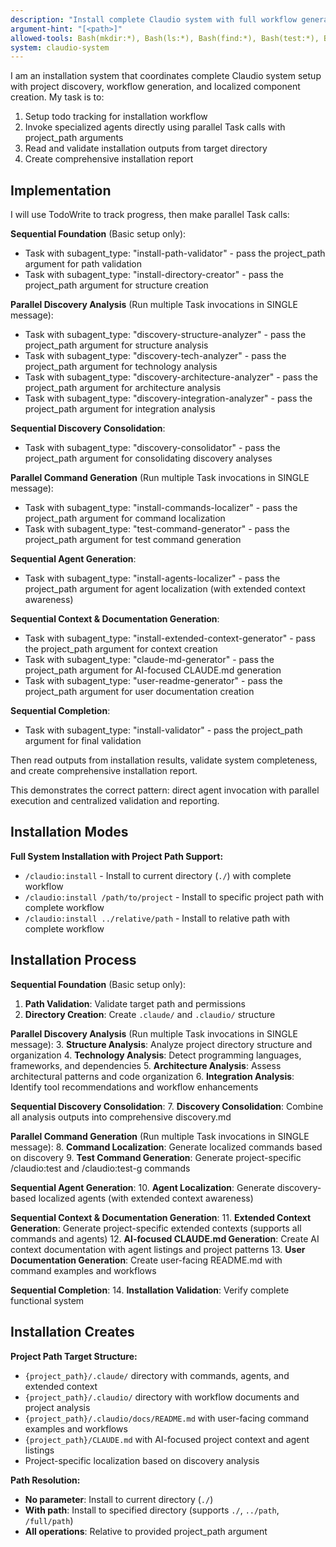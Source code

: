 ```yaml
---
description: "Install complete Claudio system with full workflow generation and project path coordination"
argument-hint: "[<path>]"
allowed-tools: Bash(mkdir:*), Bash(ls:*), Bash(find:*), Bash(test:*), Bash(pwd:*)
system: claudio-system
---
```


I am an installation system that coordinates complete Claudio system setup with project discovery, workflow generation, and localized component creation. My task is to:

1. Setup todo tracking for installation workflow
2. Invoke specialized agents directly using parallel Task calls with project_path arguments
3. Read and validate installation outputs from target directory
4. Create comprehensive installation report

## Implementation

I will use TodoWrite to track progress, then make parallel Task calls:

**Sequential Foundation** (Basic setup only):
- Task with subagent_type: "install-path-validator" - pass the project_path argument for path validation
- Task with subagent_type: "install-directory-creator" - pass the project_path argument for structure creation

**Parallel Discovery Analysis** (Run multiple Task invocations in SINGLE message):
- Task with subagent_type: "discovery-structure-analyzer" - pass the project_path argument for structure analysis
- Task with subagent_type: "discovery-tech-analyzer" - pass the project_path argument for technology analysis
- Task with subagent_type: "discovery-architecture-analyzer" - pass the project_path argument for architecture analysis
- Task with subagent_type: "discovery-integration-analyzer" - pass the project_path argument for integration analysis

**Sequential Discovery Consolidation**:
- Task with subagent_type: "discovery-consolidator" - pass the project_path argument for consolidating discovery analyses

**Parallel Command Generation** (Run multiple Task invocations in SINGLE message):
- Task with subagent_type: "install-commands-localizer" - pass the project_path argument for command localization
- Task with subagent_type: "test-command-generator" - pass the project_path argument for test command generation

**Sequential Agent Generation**:
- Task with subagent_type: "install-agents-localizer" - pass the project_path argument for agent localization (with extended context awareness)

**Sequential Context & Documentation Generation**:
- Task with subagent_type: "install-extended-context-generator" - pass the project_path argument for context creation
- Task with subagent_type: "claude-md-generator" - pass the project_path argument for AI-focused CLAUDE.md generation
- Task with subagent_type: "user-readme-generator" - pass the project_path argument for user documentation creation

**Sequential Completion**:
- Task with subagent_type: "install-validator" - pass the project_path argument for final validation

Then read outputs from installation results, validate system completeness, and create comprehensive installation report.

This demonstrates the correct pattern: direct agent invocation with parallel execution and centralized validation and reporting.

## Installation Modes

**Full System Installation with Project Path Support:**
- `/claudio:install` - Install to current directory (`./`) with complete workflow
- `/claudio:install /path/to/project` - Install to specific project path with complete workflow
- `/claudio:install ../relative/path` - Install to relative path with complete workflow

## Installation Process

**Sequential Foundation** (Basic setup only):
1. **Path Validation**: Validate target path and permissions
2. **Directory Creation**: Create `.claude/` and `.claudio/` structure

**Parallel Discovery Analysis** (Run multiple Task invocations in SINGLE message):
3. **Structure Analysis**: Analyze project directory structure and organization
4. **Technology Analysis**: Detect programming languages, frameworks, and dependencies
5. **Architecture Analysis**: Assess architectural patterns and code organization
6. **Integration Analysis**: Identify tool recommendations and workflow enhancements

**Sequential Discovery Consolidation**:
7. **Discovery Consolidation**: Combine all analysis outputs into comprehensive discovery.md

**Parallel Command Generation** (Run multiple Task invocations in SINGLE message):
8. **Command Localization**: Generate localized commands based on discovery
9. **Test Command Generation**: Generate project-specific /claudio:test and /claudio:test-g commands

**Sequential Agent Generation**:
10. **Agent Localization**: Generate discovery-based localized agents (with extended context awareness)

**Sequential Context & Documentation Generation**:
11. **Extended Context Generation**: Generate project-specific extended contexts (supports all commands and agents)
12. **AI-focused CLAUDE.md Generation**: Create AI context documentation with agent listings and project patterns
13. **User Documentation Generation**: Create user-facing README.md with command examples and workflows

**Sequential Completion**:
14. **Installation Validation**: Verify complete functional system

## Installation Creates

**Project Path Target Structure:**
- `{project_path}/.claude/` directory with commands, agents, and extended context
- `{project_path}/.claudio/` directory with workflow documents and project analysis
- `{project_path}/.claudio/docs/README.md` with user-facing command examples and workflows
- `{project_path}/CLAUDE.md` with AI-focused project context and agent listings
- Project-specific localization based on discovery analysis

**Path Resolution:**
- **No parameter**: Install to current directory (`./`)
- **With path**: Install to specified directory (supports `./`, `../path`, `/full/path`)
- **All operations**: Relative to provided project_path argument